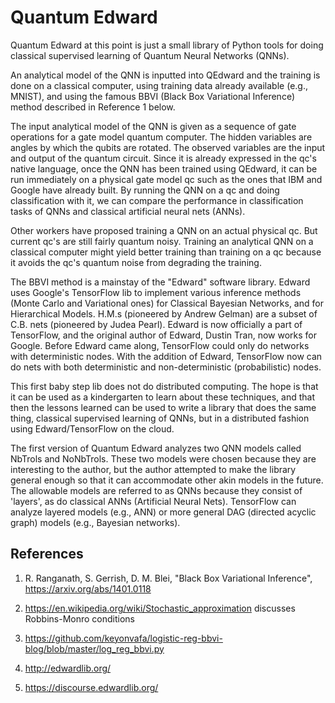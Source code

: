 # Quantum Edward

Quantum Edward at this point is just a small library of Python tools for 
doing classical supervised learning of Quantum Neural Networks (QNNs). 

An analytical model of the QNN is inputted into QEdward and the training is 
done on a classical computer, using training data already available (e.g., 
MNIST), and using the famous BBVI (Black Box Variational Inference) method 
described in Reference 1 below. 

The input analytical model of the QNN is given as a sequence of gate 
operations for a gate model quantum computer. The hidden variables are 
angles by which the qubits are rotated. The observed variables are the input 
and output of the quantum circuit. Since it is already expressed in the qc's 
native language, once the QNN has been trained using QEdward, it can be 
run immediately on a physical gate model qc such as the ones that IBM and 
Google have already built. By running the QNN on a qc and doing 
classification with it, we can compare the performance in classification 
tasks of QNNs and classical artificial neural nets (ANNs). 

Other workers have proposed training a QNN on an actual physical qc. But 
current qc's are still fairly quantum noisy. Training an analytical QNN on a 
classical computer might yield better training than training on a qc because 
it avoids the qc's quantum noise from degrading the training. 

The BBVI method is a mainstay of the "Edward" software library. Edward uses 
Google's TensorFlow lib to implement various inference methods (Monte Carlo 
and Variational ones) for Classical Bayesian Networks, and for Hierarchical 
Models. H.M.s (pioneered by Andrew Gelman) are a subset of C.B. nets 
(pioneered by Judea Pearl). Edward is now officially a part of TensorFlow, 
and the original author of Edward, Dustin Tran, now works for Google. Before 
Edward came along, TensorFlow could only do networks with deterministic 
nodes. With the addition of Edward, TensorFlow now can do nets with both 
deterministic and non-deterministic (probabilistic) nodes. 

This first baby step lib does not do distributed computing. The hope is that 
it can be used as a kindergarten to learn about these techniques, and that 
then the lessons learned can be used to write a library that does the same 
thing, classical supervised learning of QNNs, but in a distributed fashion 
using Edward/TensorFlow on the cloud. 

The first version of Quantum Edward analyzes two QNN models called NbTrols 
and NoNbTrols. These two models were chosen because they are interesting to 
the author, but the author attempted to make the library general enough so 
that it can accommodate other akin models in the future. The allowable 
models are referred to as QNNs because they consist of 'layers', 
as do classical ANNs (Artificial Neural Nets). TensorFlow can analyze 
layered models (e.g., ANN) or more general DAG (directed acyclic graph) 
models (e.g., Bayesian networks). 


References
----------

1. R. Ranganath, S. Gerrish, D. M. Blei, "Black Box Variational
Inference", https://arxiv.org/abs/1401.0118

2. https://en.wikipedia.org/wiki/Stochastic_approximation
discusses Robbins-Monro conditions

3. https://github.com/keyonvafa/logistic-reg-bbvi-blog/blob/master/log_reg_bbvi.py

4. http://edwardlib.org/

5. https://discourse.edwardlib.org/



